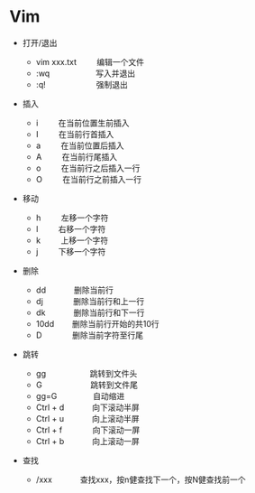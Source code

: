 
# Vim

- 打开/退出

    - vim xxx.txt　 　 编辑一个文件
    - :wq　 　 　 　　写入并退出
    - :q!　 　 　 　 　 强制退出

- 插入

    - i　 　 在当前位置生前插入
    - I　 　 在当前行首插入
    - a　 　 在当前位置后插入
    - A　 　 在当前行尾插入
    - o　 　 在当前行之后插入一行
    - O　 　 在当前行之前插入一行
    
- 移动

    - h　 　 左移一个字符
    - l　 　  右移一个字符
    - k　 　 上移一个字符
    - j　 　 下移一个字符    
    
- 删除

    - dd　 　 　删除当前行
    - dj　 　 　 删除当前行和上一行
    - dk　 　 　删除当前行和下一行
    - 10dd　 　删除当前行开始的共10行
    - D　 　 　  删除当前字符至行尾

- 跳转

    - gg　 　 　　　跳转到文件头
    - G　 　 　 　　 跳转到文件尾
    - gg=G　 　 　　自动缩进
    - Ctrl + d　 　 　向下滚动半屏
    - Ctrl + u　 　 　向上滚动半屏
    - Ctrl + f　 　 　 向下滚动一屏
    - Ctrl + b　 　 　向上滚动一屏

- 查找
    - /xxx　 　 　查找xxx，按n健查找下一个，按N健查找前一个

